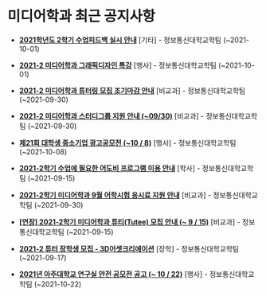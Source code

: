 # 미디어학과 최근 공지사항

* **[2021학년도 2학기 수업피드백 실시 안내](https://media.ajou.ac.kr/media/board/board01.jsp?mode=view&amp;article_no=224944&amp;board_wrapper=%2Fmedia%2Fboard%2Fboard01.jsp&amp;pager.offset=0&amp;board_no=304)**
 [기타] - 정보통신대학교학팀 (~2021-10-01)

* **[2021-2 미디어학과 그래픽디자인 특강](https://media.ajou.ac.kr/media/board/board01.jsp?mode=view&amp;article_no=224931&amp;board_wrapper=%2Fmedia%2Fboard%2Fboard01.jsp&amp;pager.offset=0&amp;board_no=304)**
 [행사] - 정보통신대학교학팀 (~2021-10-01)

* **[2021-2 미디어학과 튜터링 모집 조기마감 안내](https://media.ajou.ac.kr/media/board/board01.jsp?mode=view&amp;article_no=224700&amp;board_wrapper=%2Fmedia%2Fboard%2Fboard01.jsp&amp;pager.offset=0&amp;board_no=304)**
 [비교과] - 정보통신대학교학팀 (~2021-09-30)

* **[2021-2 미디어학과 스터디그룹 지원 안내 (~09/30)](https://media.ajou.ac.kr/media/board/board01.jsp?mode=view&amp;article_no=224694&amp;board_wrapper=%2Fmedia%2Fboard%2Fboard01.jsp&amp;pager.offset=0&amp;board_no=304)**
 [비교과] - 정보통신대학교학팀 (~2021-09-30)

* **[제21회 대학생 중소기업 광고공모전 (~10 / 8)](https://media.ajou.ac.kr/media/board/board01.jsp?mode=view&amp;article_no=224687&amp;board_wrapper=%2Fmedia%2Fboard%2Fboard01.jsp&amp;pager.offset=0&amp;board_no=304)**
 [행사] - 정보통신대학교학팀 (~2021-10-08)

* **[2021-2학기 수업에 필요한 어도비 프로그램 이용 안내](https://media.ajou.ac.kr/media/board/board01.jsp?mode=view&amp;article_no=224667&amp;board_wrapper=%2Fmedia%2Fboard%2Fboard01.jsp&amp;pager.offset=0&amp;board_no=304)**
 [학사] - 정보통신대학교학팀 (~2021-09-15)

* **[2021-2학기 미디어학과 9월 어학시험 응시료 지원 안내](https://media.ajou.ac.kr/media/board/board01.jsp?mode=view&amp;article_no=224625&amp;board_wrapper=%2Fmedia%2Fboard%2Fboard01.jsp&amp;pager.offset=0&amp;board_no=304)**
 [비교과] - 정보통신대학교학팀 (~2021-09-30)

* **[[연장] 2021-2학기 미디어학과 튜티(Tutee) 모집 안내 (~ 9 / 15)](https://media.ajou.ac.kr/media/board/board01.jsp?mode=view&amp;article_no=224611&amp;board_wrapper=%2Fmedia%2Fboard%2Fboard01.jsp&amp;pager.offset=0&amp;board_no=304)**
 [비교과] - 정보통신대학교학팀 (~2021-09-15)

* **[2021-2 튜터 장학생 모집 - 3D어셋크리에이션](https://media.ajou.ac.kr/media/board/board01.jsp?mode=view&amp;article_no=224579&amp;board_wrapper=%2Fmedia%2Fboard%2Fboard01.jsp&amp;pager.offset=0&amp;board_no=304)**
 [장학] - 정보통신대학교학팀 (~2021-09-17)

* **[2021년 아주대학교 연구실 안전 공모전 공고 (~ 10 / 22)](https://media.ajou.ac.kr/media/board/board01.jsp?mode=view&amp;article_no=224578&amp;board_wrapper=%2Fmedia%2Fboard%2Fboard01.jsp&amp;pager.offset=0&amp;board_no=304)**
 [행사] - 정보통신대학교학팀 (~2021-10-22)
